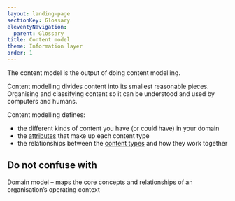 ```yaml
---
layout: landing-page
sectionKey: Glossary
eleventyNavigation:
  parent: Glossary
title: Content model
theme: Information layer
order: 1
---
```

The content model is the output of doing content modelling.

Content modelling divides content into its smallest reasonable pieces. Organising and classifying content so it can be understood and used by computers and humans.

Content modelling defines:

- the different kinds of content you have (or could have) in your domain
- the [attributes](/glossary/attribute) that make up each content type
- the relationships between the [content types](/glossary/content-type) and how they work together

## Do not confuse with

Domain model – maps the core concepts and relationships of an organisation’s operating context